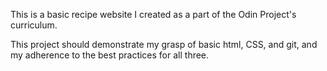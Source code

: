 This is a basic recipe website I created as a part of the Odin Project's curriculum.

This project should demonstrate my grasp of basic html, CSS, and git, and my adherence to the best practices for all three.